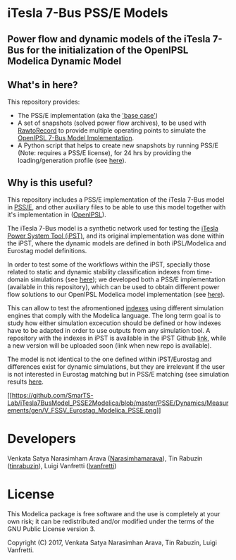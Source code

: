 # iTesla 7-Bus PSS/E Models
## Power flow and dynamic models of the iTesla 7-Bus for the initialization of the OpenIPSL Modelica Dynamic Model

## What's in here?
This repository provides:
 - The PSS/E implementation (aka the ['base case'](https://github.com/SmarTS-Lab/7Bus/tree/master/PSSE))
 - A set of snapshots (solved power flow archives), to be used with [RawtoRecord](https://github.com/SmarTS-Lab/Raw2Record) to provide multiple operating points to simulate the [OpenIPSL 7-Bus Model Implementation](https://github.com/SmarTS-Lab/OpenIPSL/tree/master/ApplicationExamples/SevenBus).
 - A Python script that helps to create new snapshots by running PSS/E (Note: requires a PSS/E license), for 24 hrs by providing the loading/generation profile (see [here](https://github.com/SmarTS-Lab/7Bus/tree/master/PSSE/Sevenbus-snapshots)).

## Why is this useful?
This repository includes a PSS/E implementation of the iTesla 7-Bus model in [PSS/E](https://en.wikipedia.org/wiki/Power_system_simulator_for_engineering), and other auxiliary files to be able to use this model together with it's implementation in ([OpenIPSL](https://github.com/SmarTS-Lab/OpenIPSL)).

The iTesla 7-Bus model is a synthetic network used for testing the [iTesla Power System Tool (iPST)](https://github.com/itesla/ipst), and its original implementation was done within the iPST, where the dynamic models are defined in both iPSL/Modelica and Eurostag model definitions.

In order to test some of the workflows within the iPST, specially those related to static and dynamic stability classification indexes from time-domain simulations (see [here](https://github.com/itesla/ipst/tree/e46b47547098915367f4fcfe96301d068b45b2ab/dynamic-indexes)); we developed both a PSS/E implementation (available in this repository), which can be used to obtain different power flow solutions to our OpenIPSL Modelica model implementation (see [here](https://github.com/SmarTS-Lab/OpenIPSL/tree/master/ApplicationExamples/SevenBus)).

This can allow to test the afromentioned [indexes](https://github.com/itesla/ipst/tree/e46b47547098915367f4fcfe96301d068b45b2ab/dynamic-indexes) using different simulation engines that comply with the Modelica language. The long term goal is to study how either simulation excecution should be defined or how indexes have to be adapted in order to use outputs from any simulation tool. 
A repository with the indexes in iPST is available in the iPST Github [link](https://github.com/itesla/ipst/tree/e46b47547098915367f4fcfe96301d068b45b2ab/dynamic-indexes), while a new version will be uploaded soon (link when new repo is available).

The model is not identical to the one defined within iPST/Eurostag and differences exist for dynamic simulations, but they are irrelevant if the user is not interested in Eurostag matching but in PSS/E matching (see simulation results [here](https://github.com/SmarTS-Lab/iTesla7BusModel_PSSE2Modelica/tree/master/PSSE/Dynamics/Measurements).

[[https://github.com/SmarTS-Lab/iTesla7BusModel_PSSE2Modelica/blob/master/PSSE/Dynamics/Measurements/gen/V_FSSV_Eurostag_Modelica_PSSE.png]]

# Developers
Venkata Satya Narasimham Arava ([Narasimhamarava](https://github.com/Narasimhamarava)), Tin Rabuzin ([tinrabuzin](https://github.com/tinrabuzin)), Luigi Vanfretti ([lvanfretti](https://github.com/lvanfretti))

# License
This Modelica package is free software and the use is completely at your own risk; it can be redistributed and/or modified under the terms of the GNU Public License version 3.

Copyright (C) 2017, Venkata Satya Narasimhan Arava, Tin Rabuzin, Luigi Vanfretti. 
